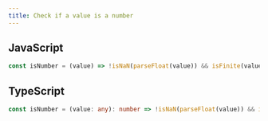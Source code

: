 ```yaml
---
title: Check if a value is a number
---
```


## JavaScript
```js
const isNumber = (value) => !isNaN(parseFloat(value)) && isFinite(value)
```

## TypeScript
```ts
const isNumber = (value: any): number => !isNaN(parseFloat(value)) && isFinite(value)
```
